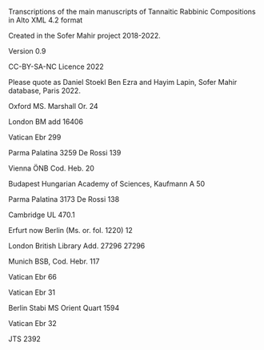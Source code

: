 Transcriptions of the main manuscripts of Tannaitic Rabbinic Compositions in Alto XML 4.2 format

Created in the Sofer Mahir project 2018-2022.

Version 0.9

CC-BY-SA-NC Licence 2022

Please quote as Daniel Stoekl Ben Ezra and Hayim Lapin, Sofer Mahir database, Paris 2022.

Oxford	MS. Marshall Or.	24

London	BM add	16406

Vatican	Ebr	299

Parma	Palatina 3259	De Rossi 139

Vienna	ÖNB Cod. Heb.	20

Budapest	Hungarian Academy of Sciences, Kaufmann A	50

Parma	Palatina 3173	De Rossi 138

Cambridge	UL	470.1

Erfurt	now Berlin (Ms. or. fol. 1220)	12

London	British Library Add. 27296	27296

Munich	BSB, Cod. Hebr.	117

Vatican	Ebr	66

Vatican	Ebr	31

Berlin	Stabi MS Orient Quart	1594

Vatican	Ebr	32

JTS		2392
